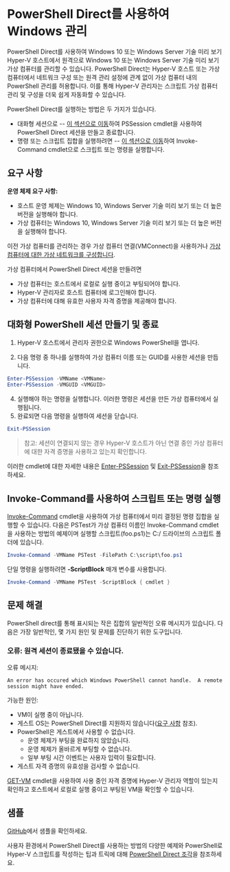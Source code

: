 # PowerShell Direct를 사용하여 Windows 관리

PowerShell Direct를 사용하여 Windows 10 또는 Windows Server 기술 미리 보기 Hyper-V 호스트에서 원격으로 Windows 10 또는 Windows Server 기술 미리 보기 가상 컴퓨터를 관리할 수 있습니다. PowerShell Direct는 Hyper-V 호스트 또는 가상 컴퓨터에서 네트워크 구성 또는 원격 관리 설정에 관계 없이 가상 컴퓨터 내의 PowerShell 관리를 허용합니다. 이를 통해 Hyper-V 관리자는 스크립트 가상 컴퓨터 관리 및 구성을 더욱 쉽게 자동화할 수 있습니다.

PowerShell Direct를 실행하는 방법은 두 가지가 있습니다.
* 대화형 세션으로 -- [이 섹션으로 이동](vmsession.md#create-and-exit-an-interactive-powershell-session)하여 PSSession cmdlet을 사용하여 PowerShell Direct 세션을 만들고 종료합니다.
* 명령 또는 스크립트 집합을 실행하려면 -- [이 섹션으로 이동](vmsession.md#run-a-script-or-command-with-invoke-command)하여 Invoke-Command cmdlet으로 스크립트 또는 명령을 실행합니다.


## 요구 사항

**운영 체제 요구 사항:**
* 호스트 운영 체제는 Windows 10, Windows Server 기술 미리 보기 또는 더 높은 버전을 실행해야 합니다.
* 가상 컴퓨터는 Windows 10, Windows Server 기술 미리 보기 또는 더 높은 버전을 실행해야 합니다.

이전 가상 컴퓨터를 관리하는 경우 가상 컴퓨터 연결(VMConnect)을 사용하거나 [가상 컴퓨터에 대한 가상 네트워크를 구성합니다](http://technet.microsoft.com/library/cc816585.aspx).

가상 컴퓨터에서 PowerShell Direct 세션을 만들려면
* 가상 컴퓨터는 호스트에서 로컬로 실행 중이고 부팅되어야 합니다.
* Hyper-V 관리자로 호스트 컴퓨터에 로그인해야 합니다.
* 가상 컴퓨터에 대해 유효한 사용자 자격 증명을 제공해야 합니다.

## 대화형 PowerShell 세션 만들기 및 종료

1. Hyper-V 호스트에서 관리자 권한으로 Windows PowerShell을 엽니다.

3. 다음 명령 중 하나를 실행하여 가상 컴퓨터 이름 또는 GUID를 사용한 세션을 만듭니다.
``` PowerShell
Enter-PSSession -VMName <VMName>
Enter-PSSession -VMGUID <VMGUID>
```

4. 실행해야 하는 명령을 실행합니다. 이러한 명령은 세션을 만든 가상 컴퓨터에서 실행됩니다.
5. 완료되면 다음 명령을 실행하여 세션을 닫습니다.
``` PowerShell
Exit-PSSession 
```

> 참고: 세션이 연결되지 않는 경우 Hyper-V 호스트가 아닌 연결 중인 가상 컴퓨터에 대한 자격 증명을 사용하고 있는지 확인합니다.

이러한 cmdlet에 대한 자세한 내용은 [Enter-PSSession](http://technet.microsoft.com/library/hh849707.aspx) 및 [Exit-PSSession](http://technet.microsoft.com/library/hh849743.aspx)을 참조하세요.

## Invoke-Command를 사용하여 스크립트 또는 명령 실행

[Invoke-Command](http://technet.microsoft.com/library/hh849719.aspx) cmdlet을 사용하여 가상 컴퓨터에서 미리 결정된 명령 집합을 실행할 수 있습니다. 다음은 PSTest가 가상 컴퓨터 이름인 Invoke-Command cmdlet을 사용하는 방법의 예제이며 실행할 스크립트(foo.ps1)는 C:/ 드라이브의 스크립트 폴더에 있습니다.

 ``` PowerShell
 Invoke-Command -VMName PSTest -FilePath C:\script\foo.ps1 
 ```

단일 명령을 실행하려면 **-ScriptBlock** 매개 변수를 사용합니다.

 ``` PowerShell
 Invoke-Command -VMName PSTest -ScriptBlock { cmdlet } 
 ```

## 문제 해결

PowerShell direct를 통해 표시되는 작은 집합의 일반적인 오류 메시지가 있습니다. 다음은 가장 일반적인, 몇 가지 원인 및 문제를 진단하기 위한 도구입니다.

### 오류: 원격 세션이 종료됐을 수 있습니다.

오류 메시지:
```
An error has occured which Windows PowerShell cannot handle.  A remote session might have ended. 
```

가능한 원인:
* VM이 실행 중이 아닙니다.
* 게스트 OS는 PowerShell Direct를 지원하지 않습니다([요구 사항](#Requirements) 참조).
* PowerShell은 게스트에서 사용할 수 없습니다.
    * 운영 체제가 부팅을 완료하지 않았습니다.
    * 운영 체제가 올바르게 부팅할 수 없습니다.
    * 일부 부팅 시간 이벤트는 사용자 입력이 필요합니다.
* 게스트 자격 증명의 유효성을 검사할 수 없습니다.

[GET-VM](http://technet.microsoft.com/library/hh848479.aspx) cmdlet을 사용하여 사용 중인 자격 증명에 Hyper-V 관리자 역할이 있는지 확인하고 호스트에서 로컬로 실행 중이고 부팅된 VM을 확인할 수 있습니다.

## 샘플

[GitHub](https://github.com/Microsoft/Virtualization-Documentation/search?l=powershell&q=-VMName+OR+-VMGuid&type=Code&utf8=%E2%9C%93)에서 샘플을 확인하세요.

사용자 환경에서 PowerShell Direct를 사용하는 방법의 다양한 예제와 PowerShell로 Hyper-V 스크립트를 작성하는 팁과 트릭에 대해 [PowerShell Direct 조각](../develop/powershell_snippets.md)을 참조하세요.



